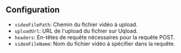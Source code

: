 ## Configuration

- `videoFilePath`: Chemin du fichier vidéo à upload.
- `uploadUrl`: URL de l'upload du fichier sur Uqload.
- `headers`: En-têtes de requête nécessaires pour la requête POST.
- `videoFileName`: Nom du fichier vidéo à spécifier dans la requête.
